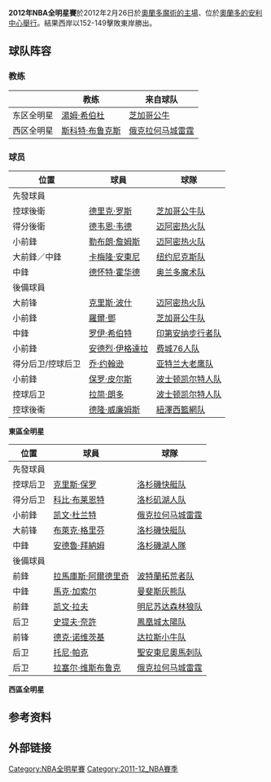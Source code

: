**2012年NBA全明星賽**於2012年2月26日於[奧蘭多魔術的主場](https://zh.wikipedia.org/wiki/奧蘭多魔術 "wikilink")、位於[奧蘭多的](https://zh.wikipedia.org/wiki/奧蘭多_\(佛羅里達州\) "wikilink")[安利中心舉行](https://zh.wikipedia.org/wiki/安利中心 "wikilink")。結果西岸以152-149擊敗東岸勝出。

## 球队阵容

### 教练

|       | 教练                                                            | 来自球队                                       |
| ----- | ------------------------------------------------------------- | ------------------------------------------ |
| 东区全明星 | [湯姆·希伯杜](https://zh.wikipedia.org/wiki/湯姆·希伯杜 "wikilink")     | [芝加哥公牛](../Page/芝加哥公牛.md "wikilink")       |
| 西区全明星 | [斯科特·布鲁克斯](https://zh.wikipedia.org/wiki/斯科特·布鲁克斯 "wikilink") | [俄克拉何马城雷霆](../Page/俄克拉何马城雷霆.md "wikilink") |

### 球员

| 位置        | 球員                                                            | 球隊                                                            |
| --------- | ------------------------------------------------------------- | ------------------------------------------------------------- |
| 先發球員      |                                                               |                                                               |
| 控球後衛      | [德里克·罗斯](../Page/德里克·罗斯.md "wikilink")                        | [芝加哥公牛队](https://zh.wikipedia.org/wiki/芝加哥公牛队 "wikilink")     |
| 得分後衛      | [德韦恩·韦德](https://zh.wikipedia.org/wiki/德韦恩·韦德 "wikilink")     | [迈阿密热火队](https://zh.wikipedia.org/wiki/迈阿密热火队 "wikilink")     |
| 小前鋒       | [勒布朗·詹姆斯](../Page/勒布朗·詹姆斯.md "wikilink")                      | [迈阿密热火队](https://zh.wikipedia.org/wiki/迈阿密热火队 "wikilink")     |
| 大前鋒／中鋒    | [卡梅隆·安東尼](https://zh.wikipedia.org/wiki/卡梅隆·安東尼 "wikilink")   | [纽约尼克斯队](https://zh.wikipedia.org/wiki/纽约尼克斯队 "wikilink")     |
| 中鋒        | [德怀特·霍华德](https://zh.wikipedia.org/wiki/德怀特·霍华德 "wikilink")   | [奥兰多魔术队](https://zh.wikipedia.org/wiki/奥兰多魔术队 "wikilink")     |
| 後備球員      |                                                               |                                                               |
| 大前锋       | [克里斯·波什](https://zh.wikipedia.org/wiki/克里斯·波什 "wikilink")     | [迈阿密热火队](https://zh.wikipedia.org/wiki/迈阿密热火队 "wikilink")     |
| 小前鋒       | [羅爾·鄧](https://zh.wikipedia.org/wiki/羅爾·鄧 "wikilink")         | [芝加哥公牛队](https://zh.wikipedia.org/wiki/芝加哥公牛队 "wikilink")     |
| 中鋒        | [罗伊·希伯特](https://zh.wikipedia.org/wiki/罗伊·希伯特 "wikilink")     | [印第安纳步行者队](https://zh.wikipedia.org/wiki/印第安纳步行者队 "wikilink") |
| 小前鋒       | [安德烈·伊格達拉](https://zh.wikipedia.org/wiki/安德烈·伊格達拉 "wikilink") | [费城76人队](https://zh.wikipedia.org/wiki/费城76人队 "wikilink")     |
| 得分后卫/控球后卫 | [乔·约翰逊](../Page/乔·约翰逊_\(篮球运动员\).md "wikilink")                | [亚特兰大老鹰队](https://zh.wikipedia.org/wiki/亚特兰大老鹰队 "wikilink")   |
| 小前鋒       | [保罗·皮尔斯](https://zh.wikipedia.org/wiki/保罗·皮尔斯 "wikilink")     | [波士顿凯尔特人队](https://zh.wikipedia.org/wiki/波士顿凯尔特人队 "wikilink") |
| 控球后卫      | [拉简·朗多](https://zh.wikipedia.org/wiki/拉简·朗多 "wikilink")       | [波士顿凯尔特人队](https://zh.wikipedia.org/wiki/波士顿凯尔特人队 "wikilink") |
| 控球後衞      | [德隆·威廉姆斯](https://zh.wikipedia.org/wiki/德隆·威廉姆斯 "wikilink")   | [紐澤西籃網队](https://zh.wikipedia.org/wiki/紐澤西籃網队 "wikilink")     |

**東區全明星**

| 位置   | 球員                                                                | 球隊                                                            |
| ---- | ----------------------------------------------------------------- | ------------------------------------------------------------- |
| 先發球員 |                                                                   |                                                               |
| 控球后卫 | [克里斯·保罗](https://zh.wikipedia.org/wiki/克里斯·保罗 "wikilink")         | [洛杉磯快艇队](https://zh.wikipedia.org/wiki/洛杉磯快艇队 "wikilink")     |
| 得分后卫 | [科比·布莱恩特](../Page/科比·布莱恩特.md "wikilink")                          | [洛杉矶湖人队](https://zh.wikipedia.org/wiki/洛杉矶湖人队 "wikilink")     |
| 小前鋒  | [凯文·杜兰特](../Page/凯文·杜兰特.md "wikilink")                            | [俄克拉何马城雷霆](../Page/俄克拉何马城雷霆.md "wikilink")                    |
| 大前锋  | [布萊克·格里芬](https://zh.wikipedia.org/wiki/布萊克·格里芬 "wikilink")       | [洛杉磯快艇队](https://zh.wikipedia.org/wiki/洛杉磯快艇队 "wikilink")     |
| 中鋒   | [安德魯·拜納姆](https://zh.wikipedia.org/wiki/安德魯·拜納姆 "wikilink")       | [洛杉磯湖人隊](https://zh.wikipedia.org/wiki/洛杉磯湖人隊 "wikilink")     |
| 後備球員 |                                                                   |                                                               |
| 前鋒   | [拉馬庫斯·阿爾德里奇](https://zh.wikipedia.org/wiki/拉馬庫斯·阿爾德里奇 "wikilink") | [波特蘭拓荒者队](https://zh.wikipedia.org/wiki/波特蘭拓荒者队 "wikilink")   |
| 中鋒   | [馬克·加索尔](https://zh.wikipedia.org/wiki/馬克·加索尔 "wikilink")         | [曼斐斯灰熊队](https://zh.wikipedia.org/wiki/曼斐斯灰熊队 "wikilink")     |
| 前鋒   | [凯文·拉夫](https://zh.wikipedia.org/wiki/凯文·拉夫 "wikilink")           | [明尼苏达森林狼队](https://zh.wikipedia.org/wiki/明尼苏达森林狼队 "wikilink") |
| 后卫   | [史提夫·奈許](https://zh.wikipedia.org/wiki/史提夫·奈許 "wikilink")         | [鳳凰城太陽队](https://zh.wikipedia.org/wiki/鳳凰城太陽队 "wikilink")     |
| 前锋   | [德克·诺维茨基](../Page/德克·诺维茨基.md "wikilink")                          | [达拉斯小牛队](https://zh.wikipedia.org/wiki/达拉斯小牛队 "wikilink")     |
| 后卫   | [托尼·帕克](../Page/托尼·帕克.md "wikilink")                              | [聖安東尼奧馬刺队](https://zh.wikipedia.org/wiki/聖安東尼奧馬刺队 "wikilink") |
| 后卫   | [拉塞尔·维斯布鲁克](https://zh.wikipedia.org/wiki/拉塞尔·维斯布鲁克 "wikilink")   | [俄克拉何马城雷霆](../Page/俄克拉何马城雷霆.md "wikilink")                    |

**西區全明星**

## 参考资料

<div style="font-size:small" class="references-2column">

<references />

</div>

## 外部链接

[Category:NBA全明星賽](https://zh.wikipedia.org/wiki/Category:NBA全明星賽 "wikilink")
[Category:2011-12_NBA賽季](https://zh.wikipedia.org/wiki/Category:2011-12_NBA賽季 "wikilink")